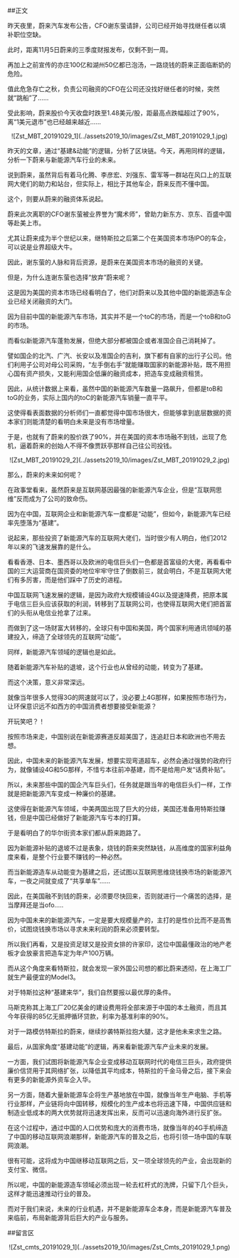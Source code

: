 ##正文

昨天夜里，蔚来汽车发布公告，CFO谢东萤请辞，公司已经开始寻找继任者以填补职位空缺。

此时，距离11月5日蔚来的三季度财报发布，仅剩不到一周。

再加上之前宣传的亦庄100亿和湖州50亿都已泡汤，一路烧钱的蔚来正面临断奶的危险。

值此危急存亡之秋，负责公司融资的CFO在公司还没找好继任者的时候，突然就“跳船”了......

受此影响，蔚来股价今天收盘时跌至1.48美元/股，距最高点跌幅超过了90%，离“1美元退市”也已经越来越近......

 <div align="center">![Zst_MBT_20191029_1](../assets2019_10/images/Zst_MBT_20191029_1.jpg)</div>

昨天的文章，通过“基建&动能”的逻辑，分析了区块链。今天，再用同样的逻辑，分析一下蔚来与新能源汽车行业的未来。

说到蔚来，虽然背后有着马化腾、李彦宏、刘强东、雷军等一群站在风口上的互联网大佬们的助力和站台，但实际上，相比于其他车企，蔚来反而不懂中国。

这个，则要从蔚来的融资体系说起。

蔚来此次离职的CFO谢东萤被业界誉为“魔术师”，曾助力新东方、京东、百盛中国等赴美上市。

尤其让蔚来成为半个世纪以来，继特斯拉之后第二个在美国资本市场IPO的车企，可以说是业界超级大牛。

因此，谢东萤的人脉和背后资源，是蔚来在美国资本市场的融资的关键。

但是，为什么连谢东萤也选择“放弃”蔚来呢？

这是因为美国的资本市场已经看明白了，他们对蔚来以及其他中国的新能源造车企业已经关闭融资的大门。

因为目前中国的新能源汽车市场，其实并不是一个toC的市场，而是一个toB和toG的市场。

而看似新能源汽车蓬勃发展，但绝大部分都被国企或者准国企自己消耗掉了。

譬如国企的北汽、广汽、长安以及准国企的吉利，旗下都有自家的出行子公司。他们利用子公司对母公司采购，“左手倒右手”就能赚取国家的新能源补贴，既不用担心国有资产损失，又能利用国企低廉的融资成本，把造车变成融资租赁。

因此，从统计数据上来看，虽然中国的新能源汽车数量一路飙升，但都是toB和toG的业务，实际上国内的toC的新能源汽车销量一直平平。

这使得看表面数据的分析师们一直都觉得中国市场很大，但能够拿到底层数据的资本家们则能清楚的看明白未来是没有市场增量。

于是，也就有了蔚来的股价跌了90%，并在美国的资本市场融不到钱，出现了危机，逼着蔚来的创始人不得不像贾跃亭那样自己往公司投钱。
 
 <div align="center">![Zst_MBT_20191029_2](../assets2019_10/images/Zst_MBT_20191029_2.jpg)</div>

那么，蔚来的未来如何呢？

在政事堂看来，虽然蔚来是互联网基因最强的新能源汽车企业，但是“互联网思维”反而成为了公司的致命伤。

因为在中国，互联网企业和新能源汽车一度都是“动能”，但如今，新能源汽车已经率先堕落为“基建”。

说起来，那些投资了新能源汽车的互联网大佬们，当时很少有人明白，他们2012年以来的飞速发展靠的是什么。

看看香港、日本、墨西哥以及欧洲的电信巨头们一色都是首富级的大佬，再看看中国的三大运营商在国资委的地位牢牢守住了倒数前三，就会明白，不是互联网大佬们有多厉害，而是他们踩中了历史的进程。

中国互联网飞速发展的逻辑，是因为政府大规模铺设4G以及提速降费，把原本属于电信三巨头应该获取的利润，转移到了互联网公司，也使得互联网大佬们把首富们的头衔从电信业抢拿了过来。

而做到了这一场财富大转移的，全球只有中国和美国，两个国家利用通讯领域的基建投入，缔造了全球领先的互联网“动能”。

同样，新能源汽车领域的逻辑也是如此。

随着新能源汽车补贴的退坡，这个行业也从曾经的动能，转变为了基建。

而这个决策，意义非常深远。

就像当年很多人觉得3G的网速就可以了，没必要上4G那样，如果按照市场行为，让环保意识远不如西方的中国消费者想要接受新能源？

开玩笑吧？！

按照市场来走，中国别说在新能源赛道反超美国了，连追赶日本和欧洲也不用去想。

因此，中国未来的新能源汽车发展，想要实现弯道超车，必然会通过强势的政府行为，就像铺设4G和5G那样，不惜亏本往前冲基建，而不是给用户发“话费补贴”。

所以，未来那些中国的国企汽车巨头们，任务就是跟当年的电信巨头们一样，工作就是把新能源汽车变成一种廉价的基建。

这使得在新能源汽车领域，中美两国出现了巨大的分歧，美国还准备用特斯拉赚钱，但是中国已经做好了新能源汽车亏本的打算。

于是看明白了的华尔街资本家们都从蔚来跑路了。

因为新能源补贴的退坡不过是表象，烧钱的蔚来突然缺钱，从高维度的国家利益角度来看，是整个行业要不赚钱的一种必然。

而当新能源造车从动能变为基建之后，还试图以互联网思维烧钱换市场的新能源汽车，一夜之间就变成了“共享单车”......

因此，在美国融不到钱的蔚来，必须要尽快回来，否则就进行一个痛苦的选择，是当摩拜还是当ofo.....

因为中国未来的新能源汽车，一定是要大规模量产的，主打的是性价比而不是高售价，试图烧钱换市场以寻求未来利润的蔚来必须要转型。

所以我们再看，又是投资足球又是投资女排的许家印，这位中国最懂政治的地产老板才会放豪言把造车定为年产100万辆。

而从这个角度来看特斯拉，就会发现一家外国公司想的都比蔚来透彻，在上海工厂就生产最便宜的Model3。

对于特斯拉这种“基建来华”，我们自然要报以最优厚的条件。

马斯克称其上海工厂20亿美金的建设费用将全部来源于中国的本土融资，而且其今年获得的85亿无抵押循环贷款，利率为基准利率的90%。

对于一路模仿特斯拉的蔚来，继续抄袭特斯拉抱大腿，这才是他未来求生之路。

最后，从国家角度“基建动能”的逻辑，再来看新能源汽车产业未来的发展。

一方面，我们试图将新能源汽车企业变成移动互联网时代的电信三巨头，政府提供廉价信贷用于其网络扩张，以降低其平均成本，特斯拉的千金马骨之后，接下来会有更多的新能源外资车企入华。

另一方面，随着大量新能源车企将生产基地放在中国，就像当年生产电脑、手机等行业那样，产业链将向中国转移，规模化的生产成本也将迅速下降，中国供应链和制造业低成本的两大优势就将迅速发挥出来，反而可以迅速向海外进行反扩张。

在这个过程中，通过中国的人口优势和庞大的消费市场，就像当年的4G手机缔造了中国的移动互联网浪潮那样，新能源汽车的普及之后，也将引领一场中国的车联网浪潮。

很有可能，这将成为中国继移动互联网之后，又一项全球领先的产业，会出现新的支付宝、微信。

所以呢，中国的新能源造车领域必须出现一轮去杠杆式的洗牌，只留下几个巨头，这样才能迅速推动行业的普及。

而对于我们来说，未来的行业机遇，并不是新能源车企本身，而是新能源汽车普及来临前，布局新能源背后巨大的产业与服务。

##留言区
 <div align="center">![Zst_cmts_20191029_1](../assets2019_10/images/Zst_Cmts_20191029_1.png)</div>